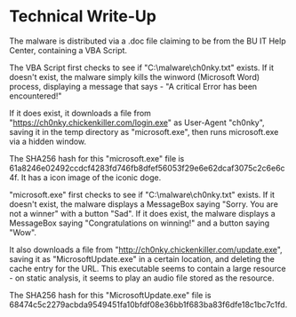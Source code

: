 # Technical Write-Up

The malware is distributed via a .doc file claiming to be from the BU IT Help Center, containing a VBA Script.

The VBA Script first checks to see if "C:\malware\ch0nky.txt" exists. If it doesn't exist, the malware simply kills the winword (Microsoft Word) process, displaying a message that says - "A critical Error has been encountered!"

If it does exist, it downloads a file from "https://ch0nky.chickenkiller.com/login.exe" as User-Agent "ch0nky", saving it in the temp directory as "microsoft.exe", then runs microsoft.exe via a hidden window.

The SHA256 hash for this "microsoft.exe" file is 61a8246e02492ccdcf4283fd746fb8dfef56053f29e6e62dcaf3075c2c6e6c4f. It has a icon image of the iconic doge.

"microsoft.exe" first checks to see if "C:\malware\ch0nky.txt" exists. If it doesn't exist, the malware displays a MessageBox saying "Sorry. You are not a winner" with a button "Sad". If it does exist, the malware displays a MessageBox saying "Congratulations on winning!" and a button saying "Wow".

It also downloads a file from "http://ch0nky.chickenkiller.com/update.exe", saving it as "MicrosoftUpdate.exe" in a certain location, and deleting the cache entry for the URL. This executable seems to contain a large resource - on static analysis, it seems to play an audio file stored as the resource.

The SHA256 hash for this "MicrosoftUpdate.exe" file is 68474c5c2279acbda9549451fa10bfdf08e36bb1f683ba83f6dfe18c1bc7c1fd.
